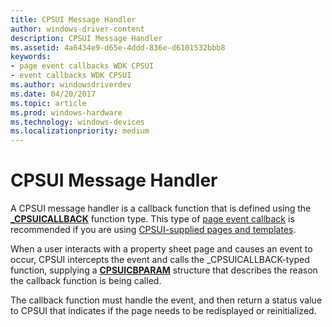 ```yaml
---
title: CPSUI Message Handler
author: windows-driver-content
description: CPSUI Message Handler
ms.assetid: 4a6434e9-d65e-4ddd-836e-d6101532bbb8
keywords:
- page event callbacks WDK CPSUI
- event callbacks WDK CPSUI
ms.author: windowsdriverdev
ms.date: 04/20/2017
ms.topic: article
ms.prod: windows-hardware
ms.technology: windows-devices
ms.localizationpriority: medium
---
```


# CPSUI Message Handler





A CPSUI message handler is a callback function that is defined using the [**\_CPSUICALLBACK**](https://msdn.microsoft.com/library/windows/hardware/ff564313) function type. This type of [page event callback](page-event-callbacks.md) is recommended if you are using [CPSUI-supplied pages and templates](cpsui-supplied-pages-and-templates.md).

When a user interacts with a property sheet page and causes an event to occur, CPSUI intercepts the event and calls the \_CPSUICALLBACK-typed function, supplying a [**CPSUICBPARAM**](https://msdn.microsoft.com/library/windows/hardware/ff547088) structure that describes the reason the callback function is being called.

The callback function must handle the event, and then return a status value to CPSUI that indicates if the page needs to be redisplayed or reinitialized.

 

 




